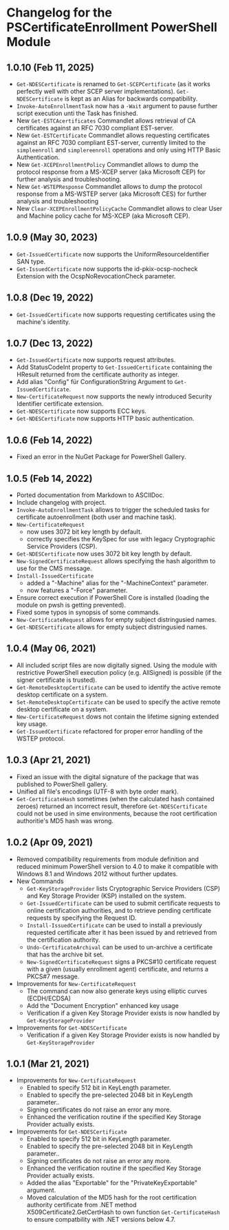 ﻿# Changelog for the PSCertificateEnrollment PowerShell Module

## 1.0.10 (Feb 11, 2025)

- `Get-NDESCertificate` is renamed to `Get-SCEPCertificate` (as it works perfectly well with other SCEP server implementations). `Get-NDESCertificate` is kept as an Alias for backwards compatibility.
- `Invoke-AutoEnrollmentTask` now has a `-Wait` argument to pause further script execution unti the Task has finished.
- New `Get-ESTCAcertificates` Commandlet allows retrieval of CA certificates against an RFC 7030 compliant EST-server.
- New `Get-ESTCertificate` Commandlet allows requesting certificates against an RFC 7030 compliant EST-server, currently limited to the `simpleenroll` and `simplereenroll` operations and only using HTTP Basic Authentication.
- New `Get-XCEPEnrollmentPolicy` Commandlet allows to dump the protocol response from a MS-XCEP server (aka Microsoft CEP) for further analysis and troubleshooting.
- New `Get-WSTEPResponse` Commandlet allows to dump the protocol response from a MS-WSTEP server (aka Microsoft CES) for further analysis and troubleshooting
- New `Clear-XCEPEnrollmentPolicyCache` Commandlet allows to clear User and Machine policy cache for MS-XCEP (aka Microsoft CEP).

## 1.0.9 (May 30, 2023)

- `Get-IssuedCertificate` now supports the UniformResourceIdentifier SAN type.
- `Get-IssuedCertificate` now supports the id-pkix-ocsp-nocheck Extension with the OcspNoRevocationCheck parameter.

## 1.0.8 (Dec 19, 2022)

- `Get-IssuedCertificate` now supports requesting certificates using the machine's identity.

## 1.0.7 (Dec 13, 2022)

- `Get-IssuedCertificate` now supports request attributes.
- Add StatusCodeInt property to `Get-IssuedCertificate` containing the HResult returned from the certificate authority as integer.
- Add alias "Config" für ConfigurationString Argument to `Get-IssuedCertificate`.
- `New-CertificateRequest` now supports the newly introduced Security Identifier certificate extension.
- `Get-NDESCertificate` now supports ECC keys.
- `Get-NDESCertificate` now supports HTTP basic authentication.

## 1.0.6 (Feb 14, 2022)

- Fixed an error in the NuGet Package for PowerShell Gallery.

## 1.0.5 (Feb 14, 2022)

- Ported documentation from Markdown to ASCIIDoc.
- Include changelog with project.
- `Invoke-AutoEnrollmentTask` allows to trigger the scheduled tasks for certificate autoenrollment (both user and machine task).
- `New-CertificateRequest` 
  - now uses 3072 bit key length by default.
  - correctly specifies the KeySpec for use with legacy Cryptographic Service Providers (CSP).
- `Get-NDESCertificate` now uses 3072 bit key length by default.
- `New-SignedCertificateRequest` allows specifying the hash algorithm to use for the CMS message.
- `Install-IssuedCertificate`
  - added a "-Machine" alias for the "-MachineContext" parameter.
  - now features a "-Force" parameter.
- Ensure correct execution if PowerShell Core is installed (loading the module on pwsh is getting prevented).
- Fixed some typos in synopsis of some commands.
- `New-CertificateRequest` allows for empty subject distringusied names.
- `Get-NDESCertificate` allows for empty subject distringusied names.

## 1.0.4 (May 06, 2021)

- All included script files are now digitally signed. Using the module with restrictive PowerShell execution policy (e.g. AllSigned) is possible (if the signer certificate is trusted).
- `Get-RemoteDesktopCertificate` can be used to identify the active remote desktop certificate on a system.
- `Set-RemoteDesktopCertificate` can be used to specify the active remote desktop certificate on a system.
- `New-CertificateRequest` dows not contain the lifetime signing extended key usage.
- `Get-IssuedCertificate` refactored for proper error handling of the WSTEP protocol.

## 1.0.3 (Apr 21, 2021)

- Fixed an issue with the digital signature of the package that was published to PowerShell gallery.
- Unified all file's encodings (UTF-8 with byte order mark).
- `Get-CertificateHash` sometimes (when the calculated hash contained zeroes) returned an incorrect result, therefore `Get-NDESCertificate` could not be used in sime environments, because the root certification authoritie's MD5 hash was wrong.

## 1.0.2 (Apr 09, 2021)

- Removed compatibility requirements from module definition and reduced minimum PowerShell version to 4.0 to make it compatible with Windows 8.1 and Windows 2012 without further updates.
- New Commands
  - `Get-KeyStorageProvider` lists Cryptographic Service Providers (CSP) and Key Storage Provider (KSP) installed on the system.
  - `Get-IssuedCertificate` can be used to submit certificate requests to online certification authorities, and to retrieve pending certificate requests by specifying the Request ID.
  - `Install-IssuedCertificate` can be used to install a previously requested certificate after it has been issued by and retrieved from the certification authority.
  - `Undo-CertificateArchival` can be used to un-archive a certificate that has the archive bit set.
  - `New-SignedCertificateRequest` signs a PKCS#10 certificate request with a given (usually enrollment agent) certificate, and returns a PKCS#7 message.
- Improvements for `New-CertificateRequest`
  - The command can now also generate keys using elliptic curves (ECDH/ECDSA)
  - Add the "Document Encryption" enhanced key usage
  - Verification if a given Key Storage Provider exists is now handled by `Get-KeyStorageProvider`
- Improvements for `Get-NDESCertificate`
  - Verification if a given Key Storage Provider exists is now handled by `Get-KeyStorageProvider`

## 1.0.1 (Mar 21, 2021)

- Improvements for `New-CertificateRequest`
  - Enabled to specify 512 bit in KeyLength parameter.
  - Enabled to specify the pre-selected 2048 bit in KeyLength parameter..
  - Signing certificates do not raise an error any more.
  - Enhanced the verification routine if the specified Key Storage Provider actually exists.
- Improvements for `Get-NDESCertificate`
  - Enabled to specify 512 bit in KeyLength parameter.
  - Enabled to specify the pre-selected 2048 bit in KeyLength parameter..
  - Signing certificates do not raise an error any more.
  - Enhanced the verification routine if the specified Key Storage Provider actually exists.
  - Added the alias "Exportable" for the "PrivateKeyExportable" argument.
  - Moved calculation of the MD5 hash for the root certification authority certificate from .NET method X509Certificate2.GetCertHash to own function `Get-CertificateHash` to ensure compatbility with .NET versions below 4.7.